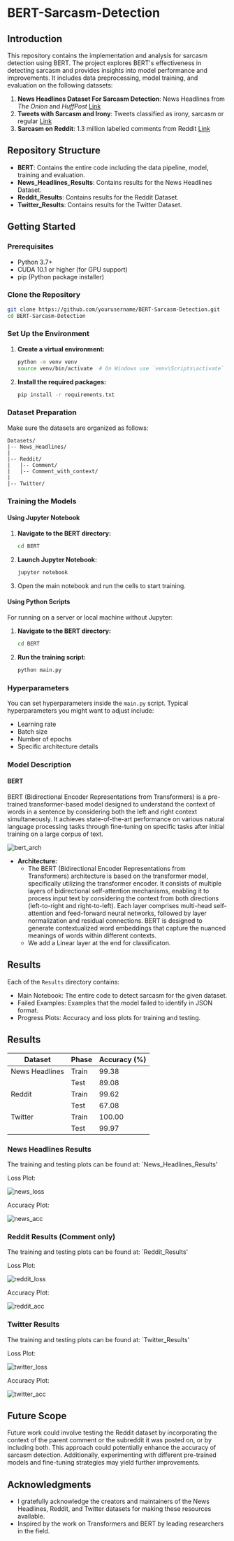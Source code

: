 # BERT-Sarcasm-Detection

## Introduction

This repository contains the implementation and analysis for sarcasm detection using BERT. The project explores BERT's effectiveness in detecting sarcasm and provides insights into model performance and improvements. It includes data preprocessing, model training, and evaluation on the following datasets:

1. **News Headlines Dataset For Sarcasm Detection**: News Headlines from _The Onion_ and _HuffPost_ [Link](https://www.kaggle.com/datasets/rmisra/news-headlines-dataset-for-sarcasm-detection)
2. **Tweets with Sarcasm and Irony**: Tweets classified as irony, sarcasm or regular [Link](https://www.kaggle.com/datasets/nikhiljohnk/tweets-with-sarcasm-and-irony)
3. **Sarcasm on Reddit**: 1.3 million labelled comments from Reddit [Link](https://www.kaggle.com/datasets/danofer/sarcasm)

## Repository Structure

- **BERT**: Contains the entire code including the data pipeline, model, training and evaluation.
- **News_Headlines_Results**: Contains results for the News Headlines Dataset.
- **Reddit_Results**: Contains results for the Reddit Dataset.
- **Twitter_Results**: Contains results for the Twitter Dataset.

## Getting Started

### Prerequisites

- Python 3.7+
- CUDA 10.1 or higher (for GPU support)
- pip (Python package installer)

### Clone the Repository

```bash
git clone https://github.com/yourusername/BERT-Sarcasm-Detection.git
cd BERT-Sarcasm-Detection
```

### Set Up the Environment

1. **Create a virtual environment:**

   ```bash
   python -m venv venv
   source venv/bin/activate  # On Windows use `venv\Scripts\activate`
   ```

2. **Install the required packages:**

   ```bash
   pip install -r requirements.txt
   ```

### Dataset Preparation

Make sure the datasets are organized as follows:

```
Datasets/
|-- News_Headlines/
|
|-- Reddit/
|   |-- Comment/
|   |-- Comment_with_context/
|
|-- Twitter/
```

### Training the Models

#### Using Jupyter Notebook

1. **Navigate to the BERT directory:**

   ```bash
   cd BERT
   ```

2. **Launch Jupyter Notebook:**

   ```bash
   jupyter notebook
   ```

3. Open the main notebook and run the cells to start training.

#### Using Python Scripts

For running on a server or local machine without Jupyter:

1. **Navigate to the BERT directory:**

   ```bash
   cd BERT
   ```

2. **Run the training script:**

   ```bash
   python main.py
   ```

### Hyperparameters

You can set hyperparameters inside the `main.py` script. Typical hyperparameters you might want to adjust include:

- Learning rate
- Batch size
- Number of epochs
- Specific architecture details

### Model Description

#### BERT

BERT (Bidirectional Encoder Representations from Transformers) is a pre-trained transformer-based model designed to understand the context of words in a sentence by considering both the left and right context simultaneously. It achieves state-of-the-art performance on various natural language processing tasks through fine-tuning on specific tasks after initial training on a large corpus of text.

![bert_arch](BERT/BERT_architecture.png)

- **Architecture:**
  - The BERT (Bidirectional Encoder Representations from Transformers) architecture is based on the transformer model, specifically utilizing the transformer encoder. It consists of multiple layers of bidirectional self-attention mechanisms, enabling it to process input text by considering the context from both directions (left-to-right and right-to-left). Each layer comprises multi-head self-attention and feed-forward neural networks, followed by layer normalization and residual connections. BERT is designed to generate contextualized word embeddings that capture the nuanced meanings of words within different contexts.
  - We add a Linear layer at the end for classificaton.

## Results

Each of the `Results` directory contains:

- Main Notebook: The entire code to detect sarcasm for the given dataset.
- Failed Examples: Examples that the model failed to identify in JSON format.
- Progress Plots: Accuracy and loss plots for training and testing.

## Results

| Dataset        | Phase | Accuracy (%) |
| -------------- | ----- | ------------ |
| News Headlines | Train | 99.38        |
|                | Test  | 89.08        |
| Reddit         | Train | 99.62        |
|                | Test  | 67.08        |
| Twitter        | Train | 100.00       |
|                | Test  | 99.97        |

### News Headlines Results

The training and testing plots can be found at: `News_Headlines_Results'

Loss Plot:

![news_loss](News_Headlines_Results/losses.png)

Accuracy Plot:

![news_acc](News_Headlines_Results/accuracies.png)

### Reddit Results (Comment only)

The training and testing plots can be found at: `Reddit_Results'

Loss Plot:

![reddit_loss](Reddit_Results/Comment/losses.png)

Accuracy Plot:

![reddit_acc](Reddit_Results/Comment/accuracies.png)

### Twitter Results

The training and testing plots can be found at: `Twitter_Results'

Loss Plot:

![twitter_loss](Twitter_Results/losses.png)

Accuracy Plot:

![twitter_acc](Twitter_Results/accuracies.png)

## Future Scope

Future work could involve testing the Reddit dataset by incorporating the context of the parent comment or the subreddit it was posted on, or by including both. This approach could potentially enhance the accuracy of sarcasm detection. Additionally, experimenting with different pre-trained models and fine-tuning strategies may yield further improvements.

## Acknowledgments

- I gratefully acknowledge the creators and maintainers of the News Headlines, Reddit, and Twitter datasets for making these resources available.
- Inspired by the work on Transformers and BERT by leading researchers in the field.
